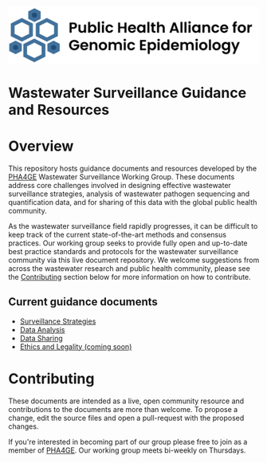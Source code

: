![PHA4GE logo](phage-logo-thin.png)
# Wastewater Surveillance Guidance and Resources

Overview
========
This repository hosts guidance documents and resources developed by the [PHA4GE](https://pha4ge.org/) Wastewater Surveillance Working Group. These documents address core challenges involved in designing effective wastewater surveillance strategies, analysis of wastewater pathogen sequencing and quantification data, and for sharing of this data with the global public health community. 

As the wastewater surveillance field rapidly progresses, it can be difficult to keep track of the current state-of-the-art methods and consensus practices. Our working group seeks to provide fully open and up-to-date best practice standards and protocols for the wastewater surveillance community via this live document repository. We welcome suggestions from across the wastewater research and public health community, please see the [Contributing](#contributing) section below for more information on how to contribute. 

## Current guidance documents 
- [Surveillance Strategies](guidance_docs/SurveillanceStrategies-GuidanceDoc.md)
- [Data Analysis](guidance_docs/DataAnalysis-GuidanceDoc.md)
- [Data Sharing](guidance_docs/DataSharing-GuidanceDoc.md)
- [Ethics and Legality (coming soon)](.)

Contributing
============
These documents are intended as a live, open community resource and contributions to the documents are more than welcome. To propose a change, edit the source files and open a pull-request with the proposed changes.

If you're interested in becoming part of our group please free to join as a member of [PHA4GE](https://pha4ge.org/about/). Our working group meets bi-weekly on Thursdays. 